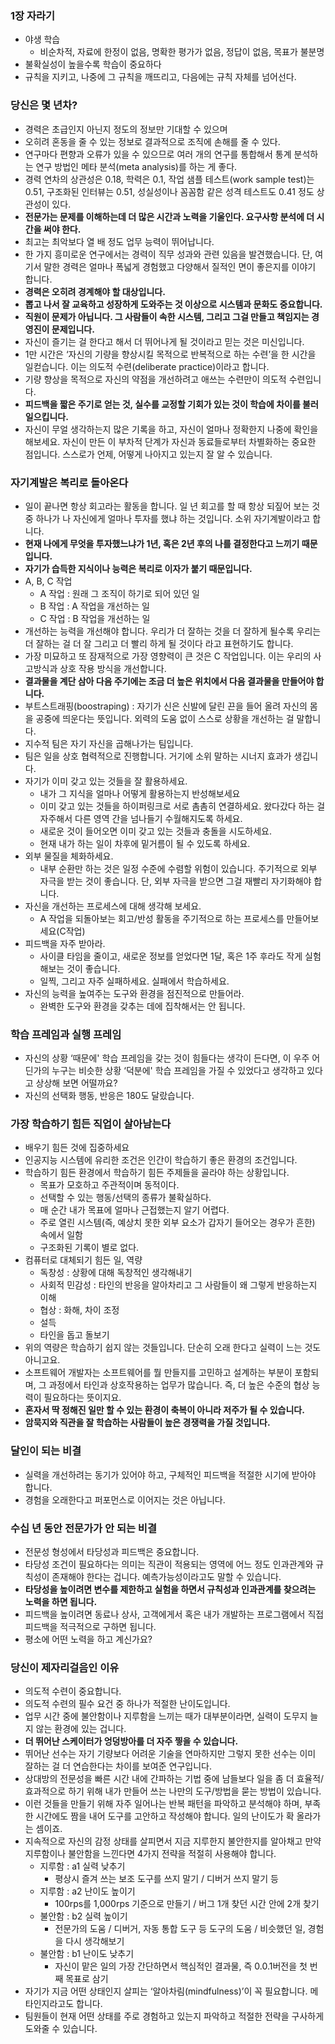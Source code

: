 ### 1장 자라기

- 야생 학습
    - 비순차적, 자료에 한정이 없음, 명확한 평가가 없음, 정답이 없음, 목표가 불분명
- 불확실성이 높을수록 학습이 중요하다
- 규칙을 지키고, 나중에 그 규칙을 깨뜨리고, 다음에는 규칙 자체를 넘어선다.

### 당신은 몇 년차?

- 경력은 초급인지 아닌지 정도의 정보만 기대할 수 있으며
- 오히려 혼동을 줄 수 있는 정보로 결과적으로 조직에 손해를 줄 수 있다.
- 연구마다 편향과 오류가 있을 수 있으므로 여러 개의 연구를 통합해서 통계 분석하는 연구 방법인 메타 분석(meta analysis)를 하는 게 좋다.
- 경력 연차의 상관성은 0.18, 학력은 0.1, 작업 샘플 테스트(work sample test)는 0.51, 구조화된 인터뷰는 0.51, 성실성이나 꼼꼼함 같은 성격 테스트도 0.41 정도 상관성이 있다.
- **전문가는 문제를 이해하는데 더 많은 시간과 노력을 기울인다. 요구사항 분석에 더 시간을 써야 한다.**
- 최고는 최악보다 열 배 정도 업무 능력이 뛰어납니다.
- 한 가지 흥미로운 연구에서는 경력이 직무 성과와 관련 있음을 발견했습니다. 단, 여기서 말한 경력은 얼마나 폭넓게 경험했고 다양해서 질적인 면이 좋은지를 이야기 합니다.
- **경력은 오히려 경계해야 할 대상입니다.**
- **뽑고 나서 잘 교육하고 성장하게 도와주는 것 이상으로 시스템과 문화도 중요합니다.**
- **직원이 문제가 아닙니다. 그 사람들이 속한 시스템, 그리고 그걸 만들고 책임지는 경영진이 문제입니다.**
- 자신이 즐기는 걸 한다고 해서 더 뛰어나게 될 것이라고 믿는 것은 미신입니다.
- 1만 시간은 ‘자신의 기량을 향상시킬 목적으로 반복적으로 하는 수련’을 한 시간을 일컫습니다. 이는 의도적 수련(deliberate practice)이라고 합니다.
- 기량 향상을 목적으로 자신의 약점을 개선하려고 애쓰는 수련만이 의도적 수련입니다.
- **피드백을 짧은 주기로 얻는 것, 실수를 교정할 기회가 있는 것이 학습에 차이를 불러일으킵니다.**
- 자신이 무얼 생각하는지 많은 기록을 하고, 자신이 얼마나 정확한지 나중에 확인을 해보세요. 자신이 만든 이 부차적 단계가 자신과 동료들로부터 차별화하는 중요한 점입니다. 스스로가 언제, 어떻게 나아지고 있는지 잘 알 수 있습니다.

### 자기계발은 복리로 돌아온다

- 일이 끝나면 항상 회고라는 활동을 합니다. 일 년 회고를 할 때 항상 되짚어 보는 것 중 하나가 나 자신에게 얼마나 투자를 했냐 하는 것입니다. 소위 자기계발이라고 합니다.
- **현재 나에게 무엇을 투자했느냐가 1년, 혹은 2년 후의 나를 결정한다고 느끼기 때문입니다.**
- **자기가 습득한 지식이나 능력은 복리로 이자가 붙기 때문입니다.**
- A, B, C 작업
    - A 작업 : 원래 그 조직이 하기로 되어 있던 일
    - B 작업 : A 작업을 개선하는 일
    - C 작업 : B 작업을 개선하는 일
- 개선하는 능력을 개선해야 합니다. 우리가 더 잘하는 것을 더 잘하게 될수록 우리는 더 잘하는 걸 더 잘 그리고 더 빨리 하게 될 것이다 라고 표현하기도 합니다.
- 가장 미묘하고 또 잠재적으로 가장 영향력이 큰 것은 C 작업입니다. 이는 우리의 사고방식과 상호 작용 방식을 개선합니다.
- **결과물을 계단 삼아 다음 주기에는 조금 더 높은 위치에서 다음 결과물을 만들어야 합니다.**
- 부트스트래핑(boostraping) : 자기가 신은 신발에 달린 끈을 들어 올려 자신의 몸을 공중에 띄운다는 뜻입니다. 외력의 도움 없이 스스로 상황을 개선하는 걸 말합니다.
- 지수적 팀은 자기 자신을 곱해나가는 팀입니다.
- 팀은 일을 상호 협력적으로 진행합니다. 거기에 소위 말하는 시너지 효과가 생깁니다.
- 자기가 이미 갖고 있는 것들을 잘 활용하세요.
    - 내가 그 지식을 얼마나 어떻게 활용하는지 반성해보세요
    - 이미 갖고 있는 것들을 하이퍼링크로 서로 촘촘히 연결하세요. 왔다갔다 하는 걸 자주해서 다른 영역 간을 넘나들기 수월해지도록 하세요.
    - 새로운 것이 들어오면 이미 갖고 있는 것들과 충돌을 시도하세요.
    - 현재 내가 하는 일이 차후에 밑거름이 될 수 있도록 하세요.
- 외부 물질을 체화하세요.
    - 내부 순환만 하는 것은 일정 수준에 수렴할 위험이 있습니다. 주기적으로 외부 자극을 받는 것이 좋습니다. 단, 외부 자극을 받으면 그걸 재빨리 자기화해야 합니다.
- 자신을 개선하는 프로세스에 대해 생각해 보세요.
    - A 작업을 되돌아보는 회고/반성 활동을 주기적으로 하는 프로세스를 만들어보세요(C작업)
- 피드백을 자주 받아라.
    - 사이클 타임을 줄이고, 새로운 정보를 얻었다면 1달, 혹은 1주 후라도 작게 실험해보는 것이 좋습니다.
    - 일찍, 그리고 자주 실패하세요. 실패에서 학습하세요.
- 자신의 능력을 높여주는 도구와 환경을 점진적으로 만들어라.
    - 완벽한 도구와 환경을 갖추는 데에 집착해서는 안 됩니다.

### 학습 프레임과 실행 프레임

- 자신의 상황 ‘때문에' 학습 프레임을 갖는 것이 힘들다는 생각이 든다면, 이 우주 어딘가의 누구는 비슷한 상황 ‘덕분에' 학습 프레임을 가질 수 있었다고 생각하고 있다고 상상해 보면 어떨까요?
- 자신의 선택화 행동, 반응은 180도 달랐습니다.

### 가장 학습하기 힘든 직업이 살아남는다

- 배우기 힘든 것에 집중하세요
- 인공지능 시스템에 유리한 조건은 인간이 학습하기 좋은 환경의 조건입니다.
- 학습하기 힘든 환경에서 학습하기 힘든 주제들을 골라야 하는 상황입니다.
    - 목표가 모호하고 주관적이며 동적이다.
    - 선택할 수 있는 행동/선택의 종류가 불확실하다.
    - 매 순간 내가 목표에 얼마나 근접했는지 알기 어렵다.
    - 주로 열린 시스템(즉, 예상치 못한 외부 요소가 갑자기 들어오는 경우가 흔한) 속에서 일함
    - 구조화된 기록이 별로 없다.
- 컴퓨터로 대체되기 힘든 일, 역량
    - 독창성 : 상황에 대해 독창적인 생각해내기
    - 사회적 민감성 : 타인의 반응을 알아차리고 그 사람들이 왜 그렇게 반응하는지 이해
    - 협상 : 화해, 차이 조정
    - 설득
    - 타인을 돕고 돌보기
- 위의 역량은 학습하기 쉽지 않는 것들입니다. 단순히 오래 한다고 실력이 느는 것도 아니고요.
- 소프트웨어 개발자는 소프트웨어를 뭘 만들지를 고민하고 설계하는 부분이 포함되며, 그 과정에서 타인과 상호작용하는 업무가 많습니다. 즉, 더 높은 수준의 협상 능력이 필요하다는 뜻이지요.
- **혼자서 딱 정해진 일만 할 수 있는 환경이 축복이 아니라 저주가 될 수 있습니다.**
- **암묵지와 직관을 잘 학습하는 사람들이 높은 경쟁력을 가질 것입니다.**

### 달인이 되는 비결

- 실력을 개선하려는 동기가 있어야 하고, 구체적인 피드백을 적절한 시기에 받아야 합니다.
- 경험을 오래한다고 퍼포먼스로 이어지는 것은 아닙니다.

### 수십 년 동안 전문가가 안 되는 비결

- 전문성 형성에서 타당성과 피드백은 중요합니다.
- 타당성 조건이 필요하다는 의미는 직관이 적용되는 영역에 어느 정도 인과관계와 규칙성이 존재해야 한다는 겁니다. 예측가능성이라고도 말할 수 있습니다.
- **타당성을 높이려면 변수를 제한하고 실험을 하면서 규칙성과 인과관계를 찾으려는 노력을 하면 됩니다.**
- 피드백을 높이려면 동료나 상사, 고객에게서 혹은 내가 개발하는 프로그램에서 직접 피드백을 적극적으로 구하면 됩니다.
- 평소에 어떤 노력을 하고 계신가요?

### 당신이 제자리걸음인 이유

- 의도적 수련이 중요합니다.
- 의도적 수련의 필수 요건 중 하나가 적절한 난이도입니다.
- 업무 시간 중에 불안함이나 지루함을 느끼는 때가 대부분이라면, 실력이 도무지 늘지 않는 환경에 있는 겁니다.
- **더 뛰어난 스케이터가 엉덩방아를 더 자주 찧을 수 있습니다.**
- 뛰어난 선수는 자기 기량보다 어려운 기술을 연마하지만 그렇지 못한 선수는 이미 잘하는 걸 더 연습한다는 차이를 보여준 연구입니다.
- 상대방의 전문성을 빠른 시간 내에 간파하는 기법 중에 남들보다 일을 좀 더 효율적/효과적으로 하기 위해 내가 만들어 쓰는 나만의 도구/방법을 묻는 방법이 있습니다.
- 이런 것들을 만들기 위해 자주 일어나는 반복 패턴을 파악하고 분석해야 하며, 부족한 시간에도 짬을 내어 도구를 고안하고 작성해야 합니다. 일의 난이도가 확 올라가는 셈이죠.
- 지속적으로 자신의 감정 상태를 살피면서 지금 지루한지 불안한지를 알아채고 만약 지루함이나 불안함을 느낀다면 4가지 전략을 적절히 사용해야 합니다.
    - 지루함 : a1 실력 낮추기
        - 평상시 즐겨 쓰는 보조 도구를 쓰지 말기 / 디버거 쓰지 말기 등
    - 지루함 : a2 난이도 높이기
        - 100rps를 1,000rps 기준으로 만들기 / 버그 1개 찾던 시간 안에 2개 찾기
    - 불안함 : b2 실력 높이기
        - 전문가의 도움 / 디버거, 자동 통합 도구 등 도구의 도움 / 비슷했던 일, 경험을 다시 생각해보기
    - 불안함 : b1 난이도 낮추기
        - 자신이 맡은 일의 가장 간단하면서 핵심적인 결과물, 즉 0.0.1버전을 첫 번째 목표로 삼기
- 자기가 지금 어떤 상태인지 살피는 ‘알아차림(mindfulness)’이 꼭 필요합니다. 메타인지라고도 합니다.
- 팀원들이 현재 어떤 상태를 주로 경험하고 있는지 파악하고 적절한 전략을 구사하게 도와줄 수 있습니다.